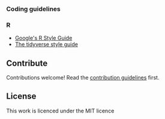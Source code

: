 ### Coding guidelines 
### R
- [Google's R Style Guide](https://google.github.io/styleguide/Rguide.xml)
- [The tidyverse style guide](http://style.tidyverse.org/)

## Contribute

Contributions welcome! Read the [contribution guidelines](contributing.md) first.

## License

This work is licenced under the MIT licence
